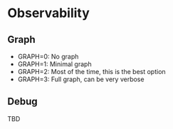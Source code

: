 # Observability

## Graph

- GRAPH=0: No graph
- GRAPH=1: Minimal graph
- GRAPH=2: Most of the time, this is the best option
- GRAPH=3: Full graph, can be very verbose

## Debug
TBD
